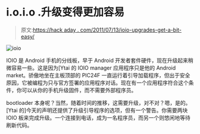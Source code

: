 # i.o.i.o .升级变得更加容易

> 原文:[https://hack aday . com/2011/07/13/ioio-upgrades-get-a-bit-easy/](https://hackaday.com/2011/07/13/ioio-upgrades-get-a-bit-easier/)

![](../Images/f5567fa62d433fa57112c3ae0851e680.png "ioio")

IOIO 是 Android 手机的分线板，早于 Android 开发者套件硬件，现在升级起来稍微容易一些。这是因为[Ytai 的 IOIO manager 应用程序只是他的 Android market。骄傲地坐在主板顶部的 PIC24F 一直运行着引导加载程序，但出于安全原因，它被编程为只与官方签署的应用程序对话。现在有一个应用程序符合这个条件，你可以从你的手机升级固件，而不需要外部程序员。

bootloader 本身呢？当然，随着时间的推移，这需要升级，对不对？嗯，是的。[Ytai 的]今天的声明还提供了升级引导程序的选项，但有一个警告。你需要两块 IOIO 板来完成升级。一个连接到电话，成为一名程序员，而另一个则悠闲地等待刷新代码。